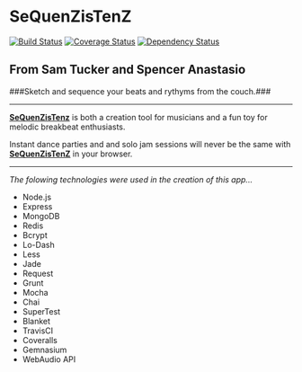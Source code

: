 SeQuenZisTenZ
==============
[![Build Status](https://travis-ci.org/SpencerAnastasio/drumMachine.png)](https://travis-ci.org/SpencerAnastasio/drumMachine)
[![Coverage Status](https://coveralls.io/repos/SpencerAnastasio/drumMachine/badge.png)](https://coveralls.io/r/SpencerAnastasio/drumMachine)
[![Dependency Status](https://gemnasium.com/SpencerAnastasio/drumMachine.png)](https://gemnasium.com/SpencerAnastasio/drumMachine)

From Sam Tucker and Spencer Anastasio
----------
###Sketch and sequence your beats and rythyms from the couch.###
- - -
<p><a href="sequenzistenz.com"><strong>SeQuenZisTenz</strong></a> is both a creation tool for musicians and a fun toy for melodic breakbeat enthusiasts.</p>

<p>Instant dance parties and and solo jam sessions will never be the same with <a href="sequenzistenz"><strong>SeQuenZisTenZ</strong></a> in your browser.</p>

-------------------------------------------------------------------------------------------------------------------------------------------------------------
_The folowing technologies were used in the creation of this app..._
- Node.js
- Express
- MongoDB
- Redis
- Bcrypt
- Lo-Dash
- Less
- Jade
- Request
- Grunt
- Mocha
- Chai
- SuperTest
- Blanket
- TravisCI
- Coveralls
- Gemnasium
- WebAudio API
